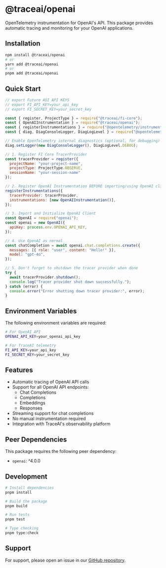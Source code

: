 # @traceai/openai

OpenTelemetry instrumentation for OpenAI's API. This package provides automatic tracing and monitoring for your OpenAI applications.

## Installation

```bash
npm install @traceai/openai
# or
yarn add @traceai/openai
# or
pnpm add @traceai/openai
```

## Quick Start

```javascript
// export Future AGI API KEYS
// export FI_API_KEY=your_api_key
// export FI_SECRET_KEY=your_secret_key

const { register, ProjectType } = require("@traceai/fi-core");
const { OpenAIInstrumentation } = require("@traceai/openai");
const { registerInstrumentations } = require("@opentelemetry/instrumentation");
const { diag, DiagConsoleLogger, DiagLogLevel } = require("@opentelemetry/api");

// Enable OpenTelemetry internal diagnostics (optional, for debugging)
diag.setLogger(new DiagConsoleLogger(), DiagLogLevel.DEBUG);

// 1. Register FI Core TracerProvider
const tracerProvider = register({
  projectName: "your-project-name",
  projectType: ProjectType.OBSERVE,
  sessionName: "your-session-name"
});

// 2. Register OpenAI Instrumentation BEFORE importing/using OpenAI client
registerInstrumentations({
  tracerProvider: tracerProvider,
  instrumentations: [new OpenAIInstrumentation()],
});

// 3. Import and Initialize OpenAI Client
const OpenAI = require("openai");
const openai = new OpenAI({
  apiKey: process.env.OPENAI_API_KEY,
});

// 4. Use OpenAI as normal
const chatCompletion = await openai.chat.completions.create({
  messages: [{ role: "user", content: "Hello!" }],
  model: "gpt-4o",
});

// 5. Don't forget to shutdown the tracer provider when done
try {
  await tracerProvider.shutdown();
  console.log("Tracer provider shut down successfully.");
} catch (error) {
  console.error("Error shutting down tracer provider:", error);
}
```

## Environment Variables

The following environment variables are required:

```bash
# For OpenAI API
OPENAI_API_KEY=your_openai_api_key

# For TraceAI telemetry
FI_API_KEY=your_api_key
FI_SECRET_KEY=your_secret_key
```

## Features

- Automatic tracing of OpenAI API calls
- Support for all OpenAI API endpoints:
  - Chat Completions
  - Completions
  - Embeddings
  - Responses
- Streaming support for chat completions
- No manual instrumentation required
- Integration with TraceAI's observability platform

## Peer Dependencies

This package requires the following peer dependency:
- `openai`: ^4.0.0

## Development

```bash
# Install dependencies
pnpm install

# Build the package
pnpm build

# Run tests
pnpm test

# Type checking
pnpm type:check
```

## Support

For support, please open an issue in our [GitHub repository](https://github.com/future-agi/traceAI/issues).

